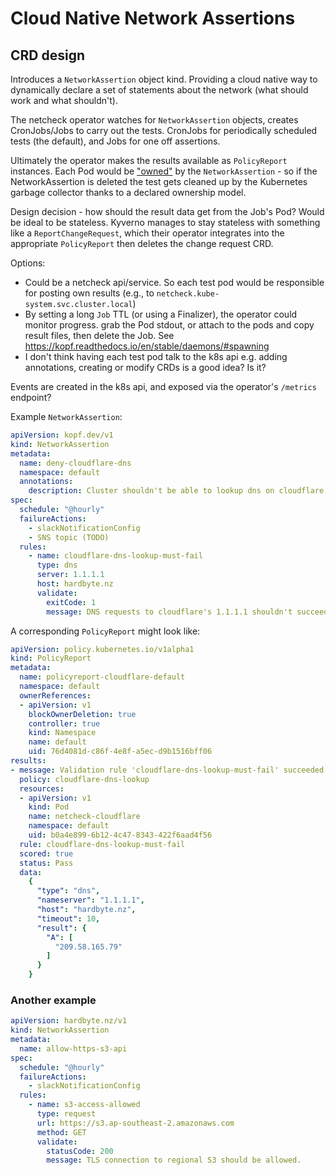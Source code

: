 # Cloud Native Network Assertions

## CRD design

Introduces a `NetworkAssertion` object kind. Providing a cloud native way to dynamically
declare a set of statements about the network (what should work and what shouldn't).

The netcheck operator watches for `NetworkAssertion` objects, creates CronJobs/Jobs to carry out the tests. CronJobs for 
periodically scheduled tests (the default), and Jobs for one off assertions.

Ultimately the operator makes the results available as `PolicyReport` instances. Each Pod would be ["owned"](https://kubernetes.io/docs/concepts/overview/working-with-objects/owners-dependents/) by the
`NetworkAssertion` - so if the NetworkAssertion is deleted the test gets cleaned up by the Kubernetes garbage collector 
thanks to a declared ownership model.

Design decision - how should the result data get from the Job's Pod? Would be ideal to be stateless.
Kyverno manages to stay stateless with something like a `ReportChangeRequest`, which their operator
integrates into the appropriate `PolicyReport` then deletes the change request CRD.

Options:
- Could be a netcheck api/service. So each test pod would be responsible for posting own results (e.g., to `netcheck.kube-system.svc.cluster.local`)
- By setting a long `Job` TTL (or using a Finalizer), the operator could monitor progress. grab the Pod stdout, or attach to the pods and copy result files, then delete the Job. See https://kopf.readthedocs.io/en/stable/daemons/#spawning
- I don't think having each test pod talk to the k8s api e.g. adding annotations, creating or modify CRDs is a good idea? Is it?


Events are created in the k8s api, and exposed via the operator's `/metrics` endpoint?

Example `NetworkAssertion`:

```yaml
apiVersion: kopf.dev/v1
kind: NetworkAssertion
metadata:
  name: deny-cloudflare-dns
  namespace: default
  annotations:
    description: Cluster shouldn't be able to lookup dns on cloudflare in default namespace.
spec:
  schedule: "@hourly"
  failureActions:
    - slackNotificationConfig
    - SNS topic (TODO)
  rules:
    - name: cloudflare-dns-lookup-must-fail
      type: dns
      server: 1.1.1.1
      host: hardbyte.nz
      validate:
        exitCode: 1
        message: DNS requests to cloudflare's 1.1.1.1 shouldn't succeed.
```

A corresponding `PolicyReport` might look like:


```yaml
apiVersion: policy.kubernetes.io/v1alpha1
kind: PolicyReport
metadata:
  name: policyreport-cloudflare-default
  namespace: default
  ownerReferences:
  - apiVersion: v1
    blockOwnerDeletion: true
    controller: true
    kind: Namespace
    name: default
    uid: 76d4081d-c86f-4e8f-a5ec-d9b1516bff06
results:
- message: Validation rule 'cloudflare-dns-lookup-must-fail' succeeded.
  policy: cloudflare-dns-lookup
  resources:
  - apiVersion: v1
    kind: Pod
    name: netcheck-cloudflare
    namespace: default
    uid: b0a4e899-6b12-4c47-8343-422f6aad4f56
  rule: cloudflare-dns-lookup-must-fail
  scored: true
  status: Pass
  data:
    {
      "type": "dns",
      "nameserver": "1.1.1.1",
      "host": "hardbyte.nz",
      "timeout": 10,
      "result": {
        "A": [
          "209.58.165.79"
        ]
      }
    }


```

### Another example

```yaml
apiVersion: hardbyte.nz/v1
kind: NetworkAssertion
metadata:
  name: allow-https-s3-api
spec:
  schedule: "@hourly"
  failureActions:
    - slackNotificationConfig
  rules:
    - name: s3-access-allowed
      type: request
      url: https://s3.ap-southeast-2.amazonaws.com
      method: GET
      validate:
        statusCode: 200
        message: TLS connection to regional S3 should be allowed.
```
